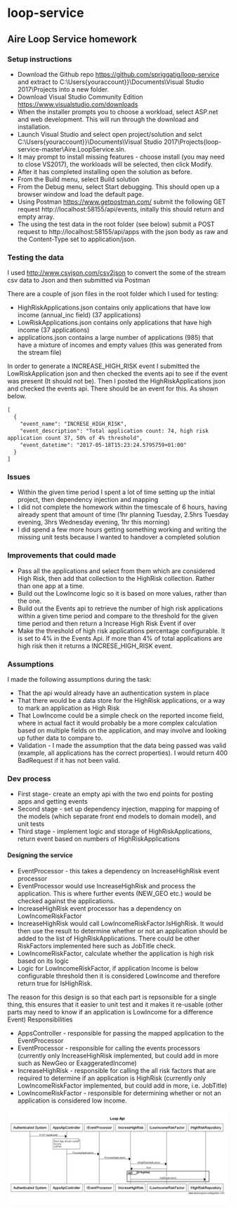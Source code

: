 # loop-service
## Aire Loop Service homework

### Setup instructions

- Download the Github repo <https://github.com/spriggatig/loop-service> and extract to C:\Users\{youraccount}}\Documents\Visual Studio 2017\Projects into a new folder.
- Download Visual Studio Community Edition <https://www.visualstudio.com/downloads>
- When the installer prompts you to choose a workload, select ASP.net and web development. This will run through the download and installation.
- Launch Visual Studio and select open project/solution and selct C:\Users\{youraccount}}\Documents\Visual Studio 2017\Projects\{loop-service-master\Aire.LoopService.sln.
- It may prompt to install missing features - choose install (you may need to close VS2017), the workloads will be selected, then click Modify.
- After it has completed installing open the solution as before.
- From the Build menu, select Build solution
- From the Debug menu, select Start debugging. This should open up a browser window and load the default page.
- Using Postman <https://www.getpostman.com/> submit the following GET request http://localhost:58155/api/events, initally this should return and empty array.
- The using the test data in the root folder (see below) submit a POST request to http://localhost:58155/api/apps with the json body as raw and the Content-Type set to application/json.

### Testing the data

I used <http://www.csvjson.com/csv2json> to convert the some of the stream csv data to Json and then submitted via Postman

There are a couple of json files in the root folder which I used for testing:
 - HighRiskApplications.json contains only applications that have low income (annual_inc field) (37 applications)
 - LowRiskApplications.json contains only applications that have high income (37 applications)
 - applications.json contains a large number of applications (985) that have a mixture of incomes and empty values (this was generated from the stream file)

In order to generate a INCREASE_HIGH_RISK event I submitted the LowRiskApplication json and then checked the events api to see if the event was present (It should not be). 
Then I posted the HighRiskApplications json and checked the events api. There should be an event for this. As shown below.
```
[
  {
    "event_name": "INCRESE_HIGH_RISK",
    "event_description": "Total application count: 74, high risk application count 37, 50% of 4% threshold",
    "event_datetime": "2017-05-18T15:23:24.5795759+01:00"
  }
]
```

### Issues
- Within the given time period I spent a lot of time setting up the initial project, then dependency injection and mapping
- I did not complete the homework within the timescale of 6 hours, having already spent that amount of time (1hr planning Tuesday, 2.5hrs Tuesday evening, 3hrs Wednesday evening, 1hr this morning)
- I did spend a few more hours getting something working and writing the missing unit tests because I wanted to handover a completed solution

### Improvements that could made

- Pass all the applications and select from them which are considered High Risk, then add that collection to the HighRisk collection. Rather than one app at a time.
- Build out the LowIncome logic so it is based on more values, rather than the one.
- Build out the Events api to retrieve the number of high risk applications within a given time period and compare to the threshold for the given time period and then return a Increase High Risk Event if over
- Make the threshold of high risk applications percentage configurable. It is set to 4% in the Events Api. If more than 4% of total applications are high risk then it returns a INCRESE_HIGH_RISK event. 

### Assumptions

I made the following assumptions during the task:

- That the api would already have an authentication system in place
- That there would be a data store for the HighRisk applications, or a way to mark an application as High Risk 
- That LowIncome could be a simple check on the reported income field, where in actual fact it would probably be a more complex calculation based on multiple fields on the application, and may involve and looking up futher data to compare to.
- Validation - I made the assumption that the data being passed was valid (example, all applications has the correct properties). I would return 400 BadRequest if it has not been valid.

### Dev process

- First stage- create an empty api with the two end points for posting apps and getting events
- Second stage - set up dependency injection, mapping for mapping of the models (which separate front end models to domain model), and unit tests
- Third stage - implement logic and storage of HighRiskApplications, return event based on numbers of HighRiskApplications
 
#### Designing the service

  - EventProcessor - this takes a dependency on IncreaseHighRisk event processor 
  - EventProcessor would use IncreaseHighRisk and process the application. This is where further events (NEW_GEO etc.) would be checked against the applications.
  - IncreaseHighRisk event processor has a dependency on LowIncomeRiskFactor
  - IncreaseHighRisk would call LowIncomeRiskFactor.IsHighRisk. It would then use the result to determine whether or not an application should be added to the list of HighRiskApplications. There could be other RiskFactors implemented here such as JobTitle check.
  - LowIncomeRiskFactor, calculate whether the application is high risk based on its logic
  - Logic for LowIncomeRiskFactor, if application Income is below configurable threshold then it is considered LowIncome and therefore return true for IsHighRisk.

The reason for this design is so that each part is repsonsible for a single thing, this ensures that it easier to unit test and it makes it re-usable (other parts may need to know if an application is LowIncome for a difference Event)
Responsibilities

- AppsController - responsible for passing the mapped application to the EventProcessor
- EventProcessor - responsible for calling the events processors (currently only IncreaseHighRisk implemented, but could add in more such as NewGeo or ExaggeratedIncome)
- IncreaseHighRisk - responsible for calling the all risk factors that are required to determine if an application is HighRisk (currently only LowIncomeRiskFactor implemented, but could add in more, i.e. JobTitle)
- LowIncomeRiskFactor - responsible for determining whether or not an application is considered low income.

![alt text](https://github.com/spriggatig/loop-service/raw/master/sequennceone.PNG "sequence diagram")



